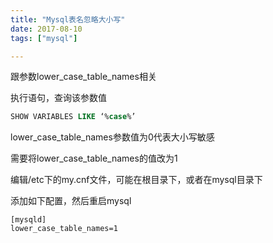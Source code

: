 ```yaml
---
title: "Mysql表名忽略大小写"
date: 2017-08-10
tags: ["mysql"]

---
```


跟参数lower_case_table_names相关

执行语句，查询该参数值
```sql
SHOW VARIABLES LIKE ‘%case%’
```

lower_case_table_names参数值为0代表大小写敏感

需要将lower_case_table_names的值改为1

编辑/etc下的my.cnf文件，可能在根目录下，或者在mysql目录下

添加如下配置，然后重启mysql
```properties
[mysqld]
lower_case_table_names=1
```

